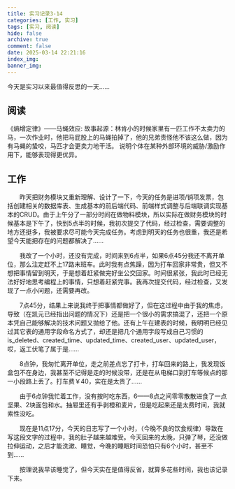 ```yaml
---
title: 实习记录3-14
categories: [工作, 实习]
tags: [实习, 阅读]
hide: false
archive: true
comment: false
date: 2025-03-14 22:21:16
index_img:
banner_img:
---
```

今天是实习以来最值得反思的一天……
<!-- more -->

## 阅读
《熵增定律》——马蝇效应:
故事起源：林肯小的时候家里有一匹工作不太卖力的马，一次作业时，他把马屁股上的马蝇拍掉了，他的兄弟责怪他不该这么做，因为有马蝇的蛰咬，马匹才会更卖力地干活。
说明个体在某种外部环境的威胁/激励作用下，能够表现得更优异。

## 工作
&emsp;&emsp;昨天把财务模块又重新理解、设计了一下，今天的任务是进项/销项发票，包括创建相关的数据库表、生成基本的前后端代码、前端样式调整与后端联调实现基本的CRUD。由于上午分了一部分时间在做物料模块，所以实际在做财务模块的时候基本是下午了，快到5点半的时候，我初次提交了代码，经过检查，需要调整的地方还挺多，我被要求尽可能今天完成任务。考虑到明天的任务也很重，我还是希望今天能把存在的问题都解决了……

&emsp;&emsp;我改了一个小时，还没有完成，时间来到6点半，如果6点45分我还不离开单位，那么注定赶不上17路末班车。此时我有点焦躁，因为打车回家非常贵，但又不想把事情留到明天，于是想着赶紧做完好坐公交回家。时间很紧张，我此时已经无法好好地思考编程上的事情，只想着赶紧完事。我再次提交代码，经过检查，又发现了一点小问题，还需要再改。

&emsp;&emsp;7点45分，结果上来说我终于把事情都做好了，但在这过程中由于我的焦虑，导致（在凯元已经指出问题的情况下）还是把一个很小的需求搞混了，还把一个原本凭自己能够解决的技术问题又抛给了他。还有上午在建表的时候，我明明已经见过其它表的通用字段命名方式了，却还是把几个通用字段写成自己习惯的is_deleted、created_time、updated_time、created_user、updated_user，哎，返工伏笔了属于是……

&emsp;&emsp;8点钟，我匆忙离开单位，走之前差点忘了打卡，打车回来的路上，我发现饭盒包不在身边，我甚至不记得是走的时候没带，还是在从电梯口到打车等候点的那一小段路上丢了。打车费￥40，实在是太贵了……

&emsp;&emsp;由于6点钟我忙着工作，没有按时吃东西，6——8点之间零零散散进食了一点坚果、2块面包和水。抽屉里还有手剥橙和麦片，但是吃起来还是太费时间，我就索性没吃。

&emsp;&emsp;现在是11点17分，今天的日志写了一个小时，（今晚不良的饮食规律）导致在写这段文字的过程中，我的肚子越来越难受。今天回来的太晚，只弹了琴，还没做拉伸运动，之后才能洗漱、睡觉，今晚的睡眠时间恐怕只有6个小时，甚至不到……

&emsp;&emsp;按理说我早该睡觉了，但今天实在是值得反省，就算多花些时间，我也该记录下来。
